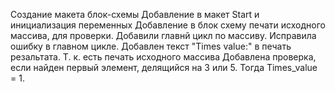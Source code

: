 Создание макета блок-схемы
Добавление в макет Start и инициализация переменных
Добавление в блок схему печати исходного массива, для проверки.
Добавили главнй цикл по массиву.
Исправила ошибку в главном цикле.
Добавлен текст "Times value:" в печать резальтата. Т. к. есть печать исходного массива
Добавлена проверка, если найден первый элемент, делящийся на 3 или 5. Тогда Times_value = 1.
